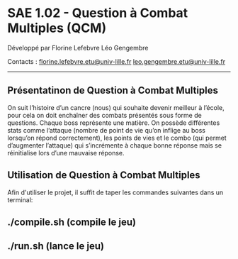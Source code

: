 # SAE 1.02 - Question à Combat Multiples (QCM)

Développé par Florine Lefebvre Léo Gengembre

Contacts : florine.lefebvre.etu@univ-lille.fr leo.gengembre.etu@univ-lille.fr

---

## Présentatinon de Question à Combat Multiples

On suit l’histoire d’un cancre (nous) qui souhaite devenir meilleur à l’école, pour cela on doit enchaîner des combats présentés sous forme de questions. Chaque boss représente une matière. On possède différentes stats comme l’attaque (nombre de point de vie qu’on inflige au boss lorsqu’on répond correctement), les points de vies et le combo (qui permet d’augmenter l’attaque) qui s’incrémente à chaque bonne réponse mais se réinitialise lors d’une mauvaise réponse. 

## Utilisation de Question à Combat Multiples

Afin d'utiliser le projet, il suffit de taper les commandes suivantes dans un terminal:

./compile.sh (compile le jeu)
--
./run.sh (lance le jeu)
--
